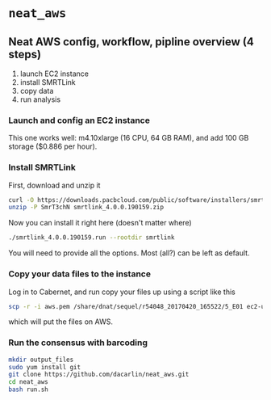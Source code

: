 # `neat_aws`

## Neat AWS config, workflow, pipline overview (4 steps)

1. launch EC2 instance 
2. install SMRTLink 
3. copy data 
4. run analysis 

### Launch and config an EC2 instance 

This one works well: m4.10xlarge (16 CPU, 64 GB RAM), and add 100 GB storage ($0.886 per hour). 

### Install SMRTLink 

First, download and unzip it 

```bash
curl -O https://downloads.pacbcloud.com/public/software/installers/smrtlink_4.0.0.190159.zip
unzip -P SmrT3chN smrtlink_4.0.0.190159.zip
```

Now you can install it right here (doesn't matter where) 

```bash
./smrtlink_4.0.0.190159.run --rootdir smrtlink 
```

You will need to provide all the options. Most (all?) can be left as default. 

### Copy your data files to the instance 

Log in to Cabernet, and run copy your files up using a script like this 

```bash
scp -r -i aws.pem /share/dnat/sequel/r54048_20170420_165522/5_E01 ec2-user@{amazon-dns}:input_files 
```

which will put the files on AWS. 

### Run the consensus with barcoding 

```bash
mkdir output_files 
sudo yum install git 
git clone https://github.com/dacarlin/neat_aws.git
cd neat_aws 
bash run.sh
```
